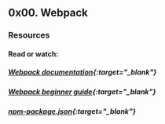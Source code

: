 ## 0x00. Webpack

### Resources
#### Read or watch:

##### [Webpack documentation](https://webpack.js.org/concepts/){:target="_blank"}
##### [Webpack beginner guide](https://www.sitepoint.com/webpack-beginner-guide/){:target="_blank"}  
##### [npm-package.json](https://docs.npmjs.com/cli/v10/configuring-npm/package-json){:target="_blank"}

